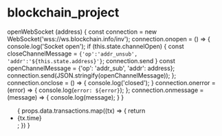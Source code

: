 # blockchain_project

openWebSocket (address) {
    const connection = new WebSocket('wss://ws.blockchain.info/inv');
    connection.onopen = () => {
      console.log('Socket open');
      if (this.state.channelOpen) {
        const closeChannelMessage = `{'op':'addr_unsub', 'addr':'${this.state.address}'}`;
        connection.send
      }
      const openChannelMessage = {'op': 'addr_sub', 'addr': address};
      connection.send(JSON.stringify(openChannelMessage));
    };
    connection.onclose = () => {
      console.log('closed');
    }
    connection.onerror = (error) => {
      console.log(`error: ${error}`);
    };
    connection.onmessage = (message) => {
      console.log(message);
    }
  }

<ul>
        {
          props.data.transactions.map((tx) => {
            return <li>{tx.time}</li>;
          })
        }
      </ul>
